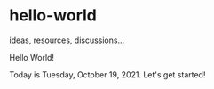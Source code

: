 # hello-world
ideas, resources, discussions...

Hello World!

Today is Tuesday, October 19, 2021. Let's get started!
